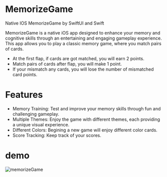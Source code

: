 # MemorizeGame
Native IOS MemorizeGame by SwiftUI and Swift

MemorizeGame is a native iOS app designed to enhance your memory and cognitive skills through an 
entertaining and engaging gameplay experience. This app allows you to play a classic memory game, 
where you match pairs of cards.

- At the first flap, if cards are got matched, you will earn 2 points. 
- Match pairs of cards after flap, you will make 1 point. 
- If your mismatch any cards, you will lose the number of mismatched card points.

# Features
- Memory Training: Test and improve your memory skills through fun and challenging gameplay.
- Multiple Themes: Enjoy the game with different themes, each providing a unique visual experience.
- Different Colors: Begining a new game will enjoy different color cards.
- Score Tracking: Keep track of your scores.

# demo
![memorizeGame](https://github.com/sky1122/MemorizeGame/assets/48091236/abf63767-3f5c-4af3-9c65-ccd935a48f93)
